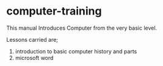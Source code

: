 # computer-training

This manual Introduces Computer from the very basic level.

Lessons carried are;

1. introduction to basic computer history and parts
2. microsoft word
